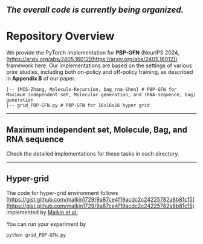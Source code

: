## *The overall code is currently being organized.*


# Repository Overview

We provide the PyTorch implementation for **PBP-GFN** (NeurIPS 2024, [https://arxiv.org/abs/2405.16012](https://arxiv.org/abs/2405.16012)) framework here. Our implementations are based on the settings of various prior studies, including both on-policy and off-policy training, as described in **Appendix B** of our paper. 
 
```
|-- {MIS-Zhang, Molecule-Recursion, bag_rna-Shen} # PBP-GFN for Maximum independent set, Molecular generation, and (RNA-sequence, bag) generation
|-- grid_PBP-GFN.py # PBP-GFN for 16x16x16 hyper grid
```

---

## Maximum independent set, Molecule, Bag, and RNA sequence

Check the detailed implementations for these tasks in each directory.

---


## Hyper-grid 

The code for hyper-grid environment follows [https://gist.github.com/malkin1729/9a87ce4f19acdc2c24225782a8b81c15](https://gist.github.com/malkin1729/9a87ce4f19acdc2c24225782a8b81c15) implemented by [Malkin et al.](https://arxiv.org/abs/2201.13259)

You can run your experiment by 

```bash
python grid_PBP-GFN.py
```
